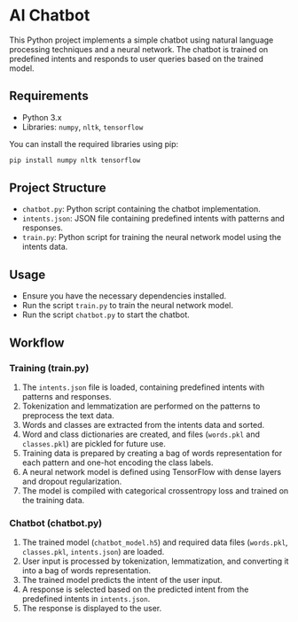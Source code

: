 # AI Chatbot

This Python project implements a simple chatbot using natural language processing techniques and a neural network. The chatbot is trained on predefined intents and responds to user queries based on the trained model.

## Requirements

- Python 3.x
- Libraries: `numpy`, `nltk`, `tensorflow`

You can install the required libraries using pip:

```bash
pip install numpy nltk tensorflow
```

## Project Structure

- `chatbot.py`: Python script containing the chatbot implementation.
- `intents.json`: JSON file containing predefined intents with patterns and responses.
- `train.py`: Python script for training the neural network model using the intents data.

## Usage

- Ensure you have the necessary dependencies installed.
- Run the script `train.py` to train the neural network model.
- Run the script `chatbot.py` to start the chatbot.

## Workflow

### Training (train.py)

1. The `intents.json` file is loaded, containing predefined intents with patterns and responses.
2. Tokenization and lemmatization are performed on the patterns to preprocess the text data.
3. Words and classes are extracted from the intents data and sorted.
4. Word and class dictionaries are created, and files (`words.pkl` and `classes.pkl`) are pickled for future use.
5. Training data is prepared by creating a bag of words representation for each pattern and one-hot encoding the class labels.
6. A neural network model is defined using TensorFlow with dense layers and dropout regularization.
7. The model is compiled with categorical crossentropy loss and trained on the training data.

### Chatbot (chatbot.py)

1. The trained model (`chatbot_model.h5`) and required data files (`words.pkl`, `classes.pkl`, `intents.json`) are loaded.
2. User input is processed by tokenization, lemmatization, and converting it into a bag of words representation.
3. The trained model predicts the intent of the user input.
4. A response is selected based on the predicted intent from the predefined intents in `intents.json`.
5. The response is displayed to the user.
